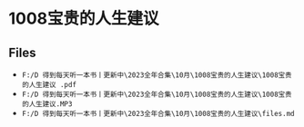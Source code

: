 # 1008宝贵的人生建议

## Files

- `F:/D 得到每天听一本书丨更新中\2023全年合集\10月\1008宝贵的人生建议\1008宝贵的人生建议 .pdf`
- `F:/D 得到每天听一本书丨更新中\2023全年合集\10月\1008宝贵的人生建议\1008宝贵的人生建议.MP3`
- `F:/D 得到每天听一本书丨更新中\2023全年合集\10月\1008宝贵的人生建议\files.md`

